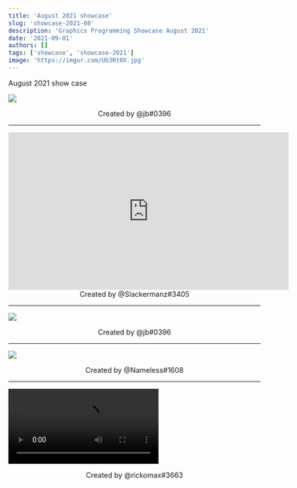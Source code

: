 ```yaml
---
title: 'August 2021 showcase'
slug: 'showcase-2021-08'
description: 'Graphics Programming Showcase August 2021'
date: '2021-09-01'
authors: []
tags: ['showcase', 'showcase-2021']
image: 'https://imgur.com/Ub3Rt0X.jpg'
---
```


August 2021 show case

![](https://imgur.com/8jLdhMM.png)
<!-- truncate -->
<center>Created by @jb#0396</center>

<hr/>

<div class="aspect-ratio-16-9">
    <iframe width="560" height="315" src="https://www.youtube.com/embed/MSINHosdRjU" title="YouTube video player" frameborder="0" allow="encrypted-media; picture-in-picture" allowfullscreen>
    </iframe>
</div>
<center>Created by @Slackermanz#3405</center>

<hr />

![](https://imgur.com/8jLdhMM.png)
<center>Created by @jb#0396</center>

<hr />

![](https://imgur.com/Ub3Rt0X.jpg)
<center>Created by @Nameless#1608</center>

<hr />

<video src="https://imgur.com/5jrf5Y9.mp4"></video>
<center>Created by @rickomax#3663</center>